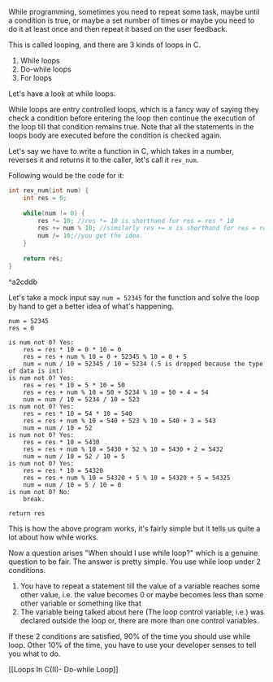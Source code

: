 While programming, sometimes you need to repeat some task, maybe until a condition is true, or maybe a set number of times or maybe you need to do it at least once and then repeat it based on the user feedback.

This is called looping, and there are 3 kinds of loops in C.
1. While loops
2. Do-while loops
3. For loops

Let's have a look at while loops.

While loops are entry controlled loops, which is a fancy way of saying they check a condition before entering the loop then continue the execution of the loop till that condition remains true. Note that all the statements in the loops body are executed before the condition is checked again.

Let's say we have to write a function in C, which takes in a number, reverses it and returns it to the caller, let's call it `rev_num`.

Following would be the code for it:
```C
int rev_num(int num) {
	int res = 0;
	
	while(num != 0) {
		res *= 10; //res *= 10 is shorthand for res = res * 10
		res += num % 10; //similarly res += x is shorthand for res = res +
		num /= 10;//you get the idea.
	}
	
	return res;
}
```

^a2cddb

Let's take a mock input say `num = 52345` for the function and solve the loop by hand to get a better idea of what's happening.
```
num = 52345
res = 0

is num not 0? Yes:
	res = res * 10 = 0 * 10 = 0
	res = res + num % 10 = 0 + 52345 % 10 = 0 + 5
	num = num / 10 = 52345 / 10 = 5234 (.5 is dropped because the type of data is int)
is num not 0? Yes:
	res = res * 10 = 5 * 10 = 50
	res = res + num % 10 = 50 + 5234 % 10 = 50 + 4 = 54
	num = num / 10 = 5234 / 10 = 523
is num not 0? Yes:
	res = res * 10 = 54 * 10 = 540
	res = res + num % 10 = 540 + 523 % 10 = 540 + 3 = 543
	num = num / 10 = 52
is num not 0? Yes:
	res = res * 10 = 5430
	res = res + num % 10 = 5430 + 52 % 10 = 5430 + 2 = 5432
	num = num / 10 = 52 / 10 = 5
is num not 0? Yes:
	res = res * 10 = 54320
	res = res + num % 10 = 54320 + 5 % 10 = 54320 + 5 = 54325
	num = num / 10 = 5 / 10 = 0
is num not 0? No:
	break.

return res
```

This is how the above program works, it's fairly simple but it tells us quite a lot about how while works.

Now a question arises "When should I use while loop?" which is a genuine question to be fair. The answer is pretty simple. You use while loop under 2 conditions.

1. You have to repeat a statement till the value of a variable reaches some other value, i.e. the value becomes 0 or maybe becomes less than some other variable or something like that
2. The variable being talked about here (The loop control variable, i.e.) was declared outside the loop or, there are more than one control variables.

If these 2 conditions are satisfied, 90% of the time you should use while loop. Other 10% of the time, you have to use your developer senses to tell you what to do.

[[Loops In C(II)- Do-while Loop]]